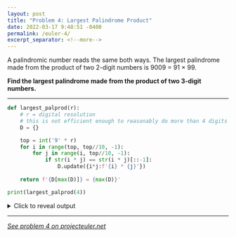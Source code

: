 ```yaml
---
layout: post
title: "Problem 4: Largest Palindrome Product"
date: 2022-03-17 9:48:51 -0400
permalink: /euler-4/
excerpt_separator: <!--more-->
---
```

A palindromic number reads the same both ways. The largest palindrome made from the product of two 2-digit numbers is 9009 = 91 × 99.

**Find the largest palindrome made from the product of two 3-digit numbers.**
<!--more-->

***

```py
def largest_palprod(r):
    # r = digital resolution
    # this is not efficient enough to reasonably do more than 4 digits
    D = {}

    top = int('9' * r)
    for i in range(top, top//10, -1):
        for j in range(i, top//10, -1):
            if str(i * j) == str(i * j)[::-1]:
                D.update({i*j:f'{i} * {j}'})
        
    return f'{D[max(D)]} = {max(D)}'

print(largest_palprod(4))
```

<details> 
<summary>Click to reveal output</summary>
<pre><code>9999 * 9901 = 99000099
</code></pre>
</details>

***

*[See problem 4 on projecteuler.net](https://projecteuler.net/problem=4)*